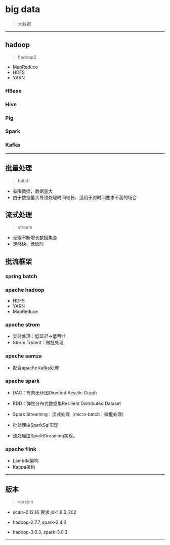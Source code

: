 # big data
> 大数据

---
## hadoop
> hadoop2
- MapReduce
- HDFS
- YARN

### HBase

### Hive

### Pig

### Spark

### Kafka


---
## 批量处理
> batch
- 有限数据，数据量大
- 由于数据量大导致处理时间较长，适用于对时间要求不高的场合

## 流式处理
> stream
- 无限不断增长数据集合
- 足够快、低延时

## 批流框架

### spring batch

### apache hadoop
- HDFS
- YARN
- MapReduce

### apache strom
- 实时处理：低延迟->低吞吐
- Storm Trident：微批处理

### apache samza
- 配合apache kafka处理



### apache spark
- DAG：有向无环图Directed Acyclic Graph
- RDD：弹性分布式数据集Resilient Distributed Dataset
- Spark Streaming：流式处理（micro-batch：微批处理）

- 批处理由SparkSql实现
- 流处理由SparkStreaming实现。


### apache flink
- Lambda架构
- Kappa架构


---
## 版本
> version

- scala-2.12.16 要求 jdk1.8.0_202

- hadoop-2.7.7, spark-2.4.8
- hadoop-3.0.3, spark-3.0.3


---

